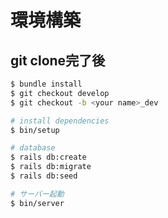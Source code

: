 # 環境構築
## git clone完了後

```bash
$ bundle install
$ git checkout develop
$ git checkout -b <your name>_dev

# install dependencies
$ bin/setup

# database
$ rails db:create
$ rails db:migrate
$ rails db:seed

# サーバー起動
$ bin/server
```